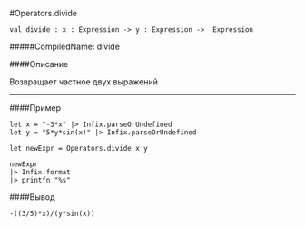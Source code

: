 #Operators.divide

	val divide : x : Expression -> y : Expression ->  Expression


#####CompiledName: divide


####Описание

Возвращает частное двух выражений
    
----------

####Пример
    
    let x = "-3*x" |> Infix.parseOrUndefined
    let y = "5*y*sin(x)" |> Infix.parseOrUndefined
    
    let newExpr = Operators.divide x y 
    
    newExpr
    |> Infix.format
    |> printfn "%s"

####Вывод

    -((3/5)*x)/(y*sin(x))



